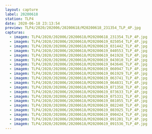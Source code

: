 ```yaml
---
layout: capture
label: 20200618
station: TLP4
date: 2020-06-18 23:13:54
preview: TLP4/2020/202006/20200618/M20200618_231354_TLP_4P.jpg
capturas:
  - imagem: TLP4/2020/202006/20200618/M20200618_231354_TLP_4P.jpg
  - imagem: TLP4/2020/202006/20200618/M20200619_025054_TLP_4P.jpg
  - imagem: TLP4/2020/202006/20200618/M20200619_031442_TLP_4P.jpg
  - imagem: TLP4/2020/202006/20200618/M20200619_040553_TLP_4P.jpg
  - imagem: TLP4/2020/202006/20200618/M20200619_041928_TLP_4P.jpg
  - imagem: TLP4/2020/202006/20200618/M20200619_043010_TLP_4P.jpg
  - imagem: TLP4/2020/202006/20200618/M20200619_043646_TLP_4P.jpg
  - imagem: TLP4/2020/202006/20200618/M20200619_060947_TLP_4P.jpg
  - imagem: TLP4/2020/202006/20200618/M20200619_061929_TLP_4P.jpg
  - imagem: TLP4/2020/202006/20200618/M20200619_063741_TLP_4P.jpg
  - imagem: TLP4/2020/202006/20200618/M20200619_064831_TLP_4P.jpg
  - imagem: TLP4/2020/202006/20200618/M20200619_071358_TLP_4P.jpg
  - imagem: TLP4/2020/202006/20200618/M20200619_073633_TLP_4P.jpg
  - imagem: TLP4/2020/202006/20200618/M20200619_075331_TLP_4P.jpg
  - imagem: TLP4/2020/202006/20200618/M20200619_081055_TLP_4P.jpg
  - imagem: TLP4/2020/202006/20200618/M20200619_082240_TLP_4P.jpg
  - imagem: TLP4/2020/202006/20200618/M20200619_083925_TLP_4P.jpg
  - imagem: TLP4/2020/202006/20200618/M20200619_090424_TLP_4P.jpg
  - imagem: TLP4/2020/202006/20200618/M20200619_091201_TLP_4P.jpg
  - imagem: TLP4/2020/202006/20200618/M20200619_091536_TLP_4P.jpg
---
```

